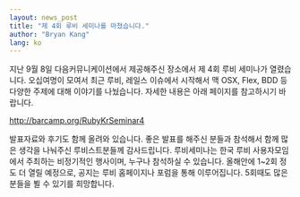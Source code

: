 ```yaml
---
layout: news_post
title: "제 4회 루비 세미나를 마쳤습니다."
author: "Bryan Kang"
lang: ko
---
```


지난 9월 8일 다음커뮤니케이션에서 제공해주신 장소에서 제 4회 루비 세미나가 열렸습니다. 오십여명이 모여서 최근 루비, 레일스
이슈에서 시작해서 맥 OSX, Flex, BDD 등 다양한 주제에 대해 이야기를 나눴습니다. 자세한 내용은 아래 페이지를
참고하시기 바랍니다.

http://barcamp.org/RubyKrSeminar4

발표자료와 후기도 함께 올려와 있습니다. 좋은 발표를 해주신 분들과 참석해서 함께 많은 생각을 나눠주신 루비스트분들께
감사드립니다. 루비세미나는 한국 루비 사용자모임에서 주최하는 비정기적인 행사이며, 누구나 참석하실 수 있습니다. 올해안에 1~2회
정도 더 열릴 예정으로, 공지는 루비 홈페이지나 포럼을 통해 이루어집니다. 5회때도 많은 분들을 뵐 수 있기를 희망합니다.


